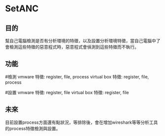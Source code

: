 # SetANC

## 目的
幫自己電腦檢測是否有分析環境的特徵，以及設置分析環境特徵，當自己電腦中了會檢測這些特徵的惡意程式時，惡意程式會偵測到這些特徵而不執行。

## 功能
#檢測
vmware 特徵: register, file, process
virtual box 特徵: register, file, process

#設置
vmware 特徵: register, file
virtual box 特徵: register, file

## 未來
目前設置process方面還有點狀況，等排除後，會在增加wireshark等等分析工具的process特徵檢測與設置。
